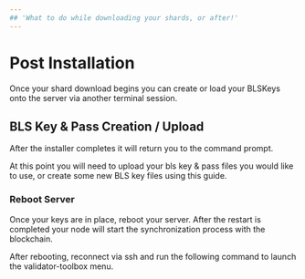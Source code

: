 ```yaml
---
## 'What to do while downloading your shards, or after!'
---
```


# Post Installation

Once your shard download begins you can create or load your BLSKeys onto the server via another terminal session.

## BLS Key & Pass Creation / Upload

After the installer completes it will return you to the command prompt.

At this point you will need to upload your bls key & pass files you would like to use, or create some new BLS key files using this guide.

### Reboot Server

Once your keys are in place, reboot your server. After the restart is completed your node will start the synchronization process with the blockchain.

After rebooting, reconnect via ssh and run the following command to launch the validator-toolbox menu.

